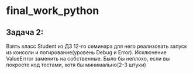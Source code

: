 # final_work_python

## Задача 2:
Взять класс Student из ДЗ 12-го семинара для него реализовать запуск из консоли и логирование(уровень Debug и Error). Исключение ValueErrror заменить на собственные.
Было бы неплохо, если вы покроете код тестами, хотя бы минимально(2-3 штуки)